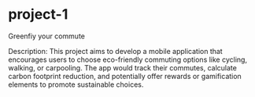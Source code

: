 # project-1
Greenfiy your commute


Description: This project aims to develop a mobile application that encourages users to choose eco-friendly commuting options like cycling, walking, or carpooling. The app would track their commutes, calculate carbon footprint reduction, and potentially offer rewards or gamification elements to promote sustainable choices.
